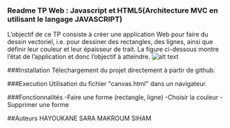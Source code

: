 ### Readme               TP Web : Javascript et HTML5(Architecture MVC en utilisant le langage JAVASCRIPT)


L’objectif de ce TP consiste à créer une application Web pour faire du dessin vectoriel, i.e. 
pour dessiner des rectangles, des lignes, ainsi que définir leur couleur et leur épaisseur de trait. 
La figure ci-dessous montre l’état de l’application et donc l’objectif à atteindre.
![alt text](https://imgur.com/a/rcvZZ)


###Installation
 Télechargement du projet directement à partir de github.


###Execution
 Utilisation du fichier "canvas.html" dans un navigateur.

###Fonctionnalités
-Faire une forme (rectangle, ligne)
-Choisir la couleur
-Supprimer une forme



##Auteurs
HAYOUKANE SARA
MAKROUM SIHAM
